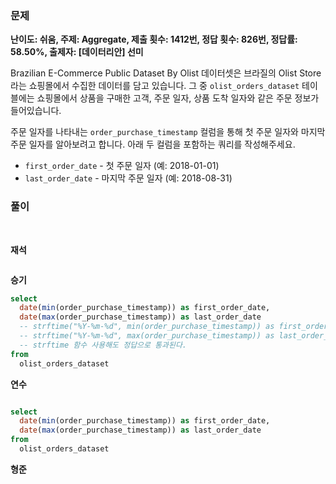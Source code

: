### 문제

**난이도: 쉬움, 주제: Aggregate, 제출 횟수: 1412번, 정답 횟수: 826번, 정답률: 58.50%, 출제자: [데이터리안] 선미**

Brazilian E-Commerce Public Dataset By Olist 데이터셋은 브라질의 Olist Store 라는 쇼핑몰에서 수집한 데이터를 담고 있습니다. 그 중 `olist_orders_dataset` 테이블에는 쇼핑몰에서 상품을 구매한 고객, 주문 일자, 상품 도착 일자와 같은 주문 정보가 들어있습니다.

주문 일자를 나타내는 `order_purchase_timestamp` 컬럼을 통해 첫 주문 일자와 마지막 주문 일자를 알아보려고 합니다. 아래 두 컬럼을 포함하는 쿼리를 작성해주세요.

- `first_order_date` - 첫 주문 일자 (예: 2018-01-01)
- `last_order_date` - 마지막 주문 일자 (예: 2018-08-31)


### 풀이
<br>

**재석**

```sql

```

**승기**
```sql
select
  date(min(order_purchase_timestamp)) as first_order_date,
  date(max(order_purchase_timestamp)) as last_order_date
  -- strftime("%Y-%m-%d", min(order_purchase_timestamp)) as first_order_date,
  -- strftime("%Y-%m-%d", max(order_purchase_timestamp)) as last_order_date
  -- strftime 함수 사용해도 정답으로 통과된다.
from
  olist_orders_dataset
```

**연수**

```sql

select
  date(min(order_purchase_timestamp)) as first_order_date,
  date(max(order_purchase_timestamp)) as last_order_date
from
  olist_orders_dataset

```

**형준**
```sql

```

